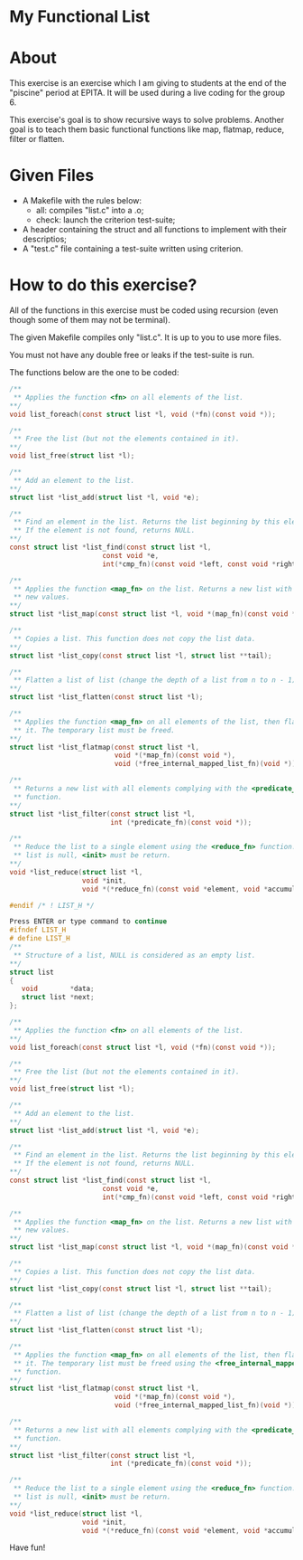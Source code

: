 My Functional List
=================

# About
This exercise is an exercise which I am giving to students at the end of the
"piscine" period at EPITA. It will be used during a live coding for the group
6.

This exercise's goal is to show recursive ways to solve problems. Another goal
is to teach them basic functional functions like map, flatmap, reduce, filter
or flatten.

# Given Files
- A Makefile with the rules below:
	- all: compiles "list.c" into a .o;
	- check: launch the criterion test-suite;
- A header containing the struct and all functions to implement with their descriptios;
- A "test.c" file containing a test-suite written using criterion.

# How to do this exercise?
All of the functions in this exercise must be coded using recursion (even though
some of them may not be terminal).

The given Makefile compiles only "list.c". It is up to you to use more files.

You must not have any double free or leaks if the test-suite is run.

The functions below are the one to be coded:
```c
/**
 ** Applies the function <fn> on all elements of the list.
**/
void list_foreach(const struct list *l, void (*fn)(const void *));

/**
 ** Free the list (but not the elements contained in it).
**/
void list_free(struct list *l);

/**
 ** Add an element to the list.
**/
struct list *list_add(struct list *l, void *e);

/**
 ** Find an element in the list. Returns the list beginning by this element.
 ** If the element is not found, returns NULL.
**/
const struct list *list_find(const struct list *l,
                       const void *e,
                       int(*cmp_fn)(const void *left, const void *right));

/**
 ** Applies the function <map_fn> on the list. Returns a new list with the
 ** new values.
**/
struct list *list_map(const struct list *l, void *(map_fn)(const void *));

/**
 ** Copies a list. This function does not copy the list data.
**/
struct list *list_copy(const struct list *l, struct list **tail);

/**
 ** Flatten a list of list (change the depth of a list from n to n - 1).
**/
struct list *list_flatten(const struct list *l);

/**
 ** Applies the function <map_fn> on all elements of the list, then flatten
 ** it. The temporary list must be freed.
**/
struct list *list_flatmap(const struct list *l,
                          void *(*map_fn)(const void *),
                          void (*free_internal_mapped_list_fn)(void *));

/**
 ** Returns a new list with all elements complying with the <predicate_fn>
 ** function.
**/
struct list *list_filter(const struct list *l,
                         int (*predicate_fn)(const void *));

/**
 ** Reduce the list to a single element using the <reduce_fn> function. If the
 ** list is null, <init> must be return.
**/
void *list_reduce(struct list *l,
                  void *init,
                  void *(*reduce_fn)(const void *element, void *accumulator));

#endif /* ! LIST_H */

Press ENTER or type command to continue
#ifndef LIST_H
# define LIST_H
/**
 ** Structure of a list, NULL is considered as an empty list.
**/
struct list
{
   void        *data;
   struct list *next;
};

/**
 ** Applies the function <fn> on all elements of the list.
**/
void list_foreach(const struct list *l, void (*fn)(const void *));

/**
 ** Free the list (but not the elements contained in it).
**/
void list_free(struct list *l);

/**
 ** Add an element to the list.
**/
struct list *list_add(struct list *l, void *e);

/**
 ** Find an element in the list. Returns the list beginning by this element.
 ** If the element is not found, returns NULL.
**/
const struct list *list_find(const struct list *l,
                       const void *e,
                       int(*cmp_fn)(const void *left, const void *right));

/**
 ** Applies the function <map_fn> on the list. Returns a new list with the
 ** new values.
**/
struct list *list_map(const struct list *l, void *(map_fn)(const void *));

/**
 ** Copies a list. This function does not copy the list data.
**/
struct list *list_copy(const struct list *l, struct list **tail);

/**
 ** Flatten a list of list (change the depth of a list from n to n - 1).
**/
struct list *list_flatten(const struct list *l);

/**
 ** Applies the function <map_fn> on all elements of the list, then flatten
 ** it. The temporary list must be freed using the <free_internal_mapped_list_fn>
 ** function.
**/
struct list *list_flatmap(const struct list *l,
                          void *(*map_fn)(const void *),
                          void (*free_internal_mapped_list_fn)(void *));

/**
 ** Returns a new list with all elements complying with the <predicate_fn>
 ** function.
**/
struct list *list_filter(const struct list *l,
                         int (*predicate_fn)(const void *));

/**
 ** Reduce the list to a single element using the <reduce_fn> function. If the
 ** list is null, <init> must be return.
**/
void *list_reduce(struct list *l,
                  void *init,
                  void *(*reduce_fn)(const void *element, void *accumulator));
```

Have fun!
